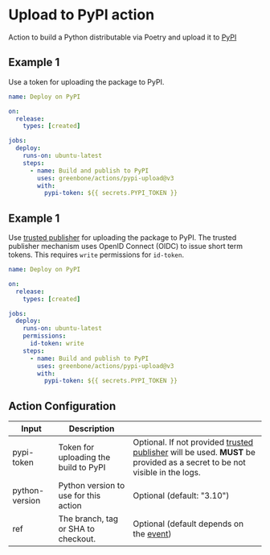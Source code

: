 # Upload to PyPI action

Action to build a Python distributable via Poetry and upload it to [PyPI](https://pypi.org)

## Example 1

Use a token for uploading the package to PyPI.

```yaml
name: Deploy on PyPI

on:
  release:
    types: [created]

jobs:
  deploy:
    runs-on: ubuntu-latest
    steps:
      - name: Build and publish to PyPI
        uses: greenbone/actions/pypi-upload@v3
        with:
          pypi-token: ${{ secrets.PYPI_TOKEN }}
```

## Example 1

Use [trusted publisher](https://docs.pypi.org/trusted-publishers/) for uploading
the package to PyPI. The trusted publisher mechanism uses OpenID Connect (OIDC)
to issue short term tokens. This requires `write` permissions for `id-token`.

```yaml
name: Deploy on PyPI

on:
  release:
    types: [created]

jobs:
  deploy:
    runs-on: ubuntu-latest
    permissions:
      id-token: write
    steps:
      - name: Build and publish to PyPI
        uses: greenbone/actions/pypi-upload@v3
        with:
          pypi-token: ${{ secrets.PYPI_TOKEN }}
```

## Action Configuration

| Input          | Description                           |                                                                                                                                                                        |
| -------------- | ------------------------------------- | ---------------------------------------------------------------------------------------------------------------------------------------------------------------------- |
| pypi-token     | Token for uploading the build to PyPI | Optional. If not provided [trusted publisher](https://docs.pypi.org/trusted-publishers/) will be used. **MUST** be provided as a secret to be not visible in the logs. |
| python-version | Python version to use for this action | Optional (default: "3.10")                                                                                                                                             |
| ref            | The branch, tag or SHA to checkout.   | Optional (default depends on the [event](https://docs.github.com/en/actions/using-workflows/events-that-trigger-workflows))                                            |
